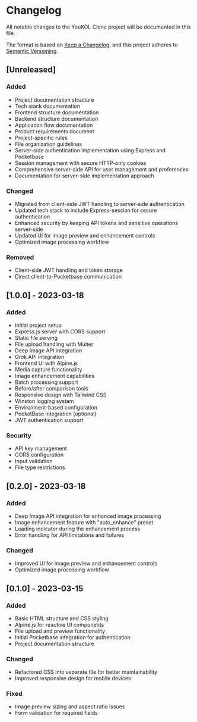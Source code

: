 # Changelog

All notable changes to the YouKOL Clone project will be documented in this file.

The format is based on [Keep a Changelog](https://keepachangelog.com/en/1.0.0/),
and this project adheres to [Semantic Versioning](https://semver.org/spec/v2.0.0.html).

## [Unreleased]

### Added
- Project documentation structure
- Tech stack documentation
- Frontend structure documentation
- Backend structure documentation
- Application flow documentation
- Product requirements document
- Project-specific rules
- File organization guidelines
- Server-side authentication implementation using Express and Pocketbase
- Session management with secure HTTP-only cookies
- Comprehensive server-side API for user management and preferences
- Documentation for server-side implementation approach

### Changed
- Migrated from client-side JWT handling to server-side authentication
- Updated tech stack to include Express-session for secure authentication
- Enhanced security by keeping API tokens and sensitive operations server-side
- Updated UI for image preview and enhancement controls
- Optimized image processing workflow

### Removed
- Client-side JWT handling and token storage
- Direct client-to-Pocketbase communication

## [1.0.0] - 2023-03-18

### Added
- Initial project setup
- Express.js server with CORS support
- Static file serving
- File upload handling with Multer
- Deep Image API integration
- Grok API integration
- Frontend UI with Alpine.js
- Media capture functionality
- Image enhancement capabilities
- Batch processing support
- Before/after comparison tools
- Responsive design with Tailwind CSS
- Winston logging system
- Environment-based configuration
- PocketBase integration (optional)
- JWT authentication support

### Security
- API key management
- CORS configuration
- Input validation
- File type restrictions

## [0.2.0] - 2023-03-18

### Added
- Deep Image API integration for enhanced image processing
- Image enhancement feature with "auto_enhance" preset
- Loading indicator during the enhancement process
- Error handling for API limitations and failures

### Changed
- Improved UI for image preview and enhancement controls
- Optimized image processing workflow

## [0.1.0] - 2023-03-15

### Added
- Basic HTML structure and CSS styling
- Alpine.js for reactive UI components
- File upload and preview functionality
- Initial Pocketbase integration for authentication
- Project documentation structure

### Changed
- Refactored CSS into separate file for better maintainability
- Improved responsive design for mobile devices

### Fixed
- Image preview sizing and aspect ratio issues
- Form validation for required fields
